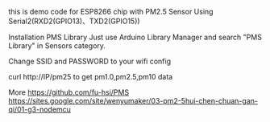 this is demo code for ESP8266 chip with PM2.5 Sensor Using Serial2(RXD2(GPIO13)、TXD2(GPIO15))

Installation PMS Library
Just use Arduino Library Manager and search "PMS Library" in Sensors category.

Change SSID and PASSWORD to your wifi config

curl http://IP/pm25 to get pm1.0,pm2.5,pm10 data

More
https://github.com/fu-hsi/PMS
https://sites.google.com/site/wenyumaker/03-pm2-5hui-chen-chuan-gan-qi/01-g3-nodemcu
